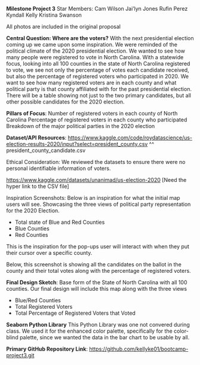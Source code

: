 **Milestone Project 3**
Star Members:
Cam Wilson 
Jai’lyn Jones
Rufin Perez
Kyndall Kelly
Kristina Swanson

All photos are included in the original proposal

**Central Question: Where are the voters?**
With the next presidential election coming up we came upon some inspiration. We were reminded of the political climate of the 2020 presidential election. We wanted to see how many people were registered to vote in North Carolina. With a statewide focus, looking into all 100 counties in the state of North Carolina registered to vote, we see not only the percentage of votes each candidate received, but also the percentage of registered voters who participated in 2020. We want to see how many registered voters are in each county and what political party is that county affiliated with for the past presidential election. There will be a table showing not just to the two primary candidates, but all other possible candidates for the 2020 election.

**Pillars of Focus**:
Number of registered voters in each county of North Carolina
Percentage of registered voters in each county who participated 
Breakdown of the major political parties in the 2020 election

**Dataset/API Resources**:
https://www.kaggle.com/code/roydatascience/us-election-results-2020/input?select=president_county.csv
^^ president_county_candidate.csv

Ethical Consideration: We reviewed the datasets to ensure there were no personal identifiable information of voters.

https://www.kaggle.com/datasets/unanimad/us-election-2020 [Need the hyper link to the CSV file]


Inspiration Screenshots:
Below is an inspiration for what the initial map users will see. Showcasing the three views of political party representation for the 2020 Election.
- Total state of Blue and Red Counties
- Blue Counties
- Red Counties

This is the inspiration for the pop-ups user will interact with when they put their cursor over a specific county. 

Below, this screenshot is showing all the candidates on the ballot in the county and their total votes along with the percentage of registered voters. 

**Final Design Sketch**:
Base form of the State of North Carolina with all 100 counties. Our final design will include this map along with the three views
- Blue/Red Counties
- Total Registered Voters
- Total Percentage of Registered Voters that Voted
  
**Seaborn Python Library** 
This Python Library was one not convered during class. We used it for the enhanced color palette, specifically for the color-blind palette, since we wanted the data in the bar chart to be usable by all. 

**Primary GitHub Repository Link**: https://github.com/kellyke01/bootcamp-project3.git
